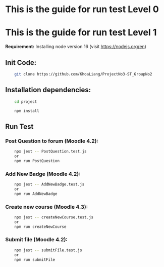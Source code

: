 # This is the guide for run test Level 0


# This is the guide for run test Level 1
**Requirement:**  Installing node version 16 (visit https://nodejs.org/en)

## Init Code:
```bash
    git clone https://github.com/KhoaLiang/ProjectNo3-ST_GroupNo2
```
## Installation dependencies:

```bash
    cd project

    npm install
```

## Run Test
### Post Question to forum (Moodle 4.2):

```bash
    npx jest -- PostQuestion.test.js
    or
    npm run PostQuestion
```

### Add New Badge (Moodle 4.2):

```bash
    npx jest -- AddNewBadge.test.js 
    or 
    npm run AddNewBadge
```

### Create new course (Moodle 4.3):

```bash
    npx jest -- createNewCourse.test.js
    or
    npm run createNewCourse
```

### Submit file (Moodle 4.2):

```bash
    npx jest -- submitFile.test.js
    or
    npm run submitFile
```